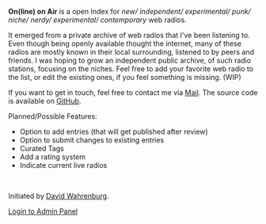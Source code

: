 **On(line) on Air** is a open Index for
_new/ independent/ experimental/ punk/ niche/ nerdy/ experimental/ contemporary_ web radios.

It emerged from a private archive of web radios that I've been listening to. Even though being openly available thought the internet, many of these radios are mostly known in their local surrounding, listened to by peers and friends.
I was hoping to grow an independent public archive, of such radio stations, focusing on the niches.
Feel free to add your favorite web radio to the list, or edit the existing ones, if you feel something is missing. (WIP)

If you want to get in touch, feel free to contact me via <a href="mailto:mail@davidwahrenburg.de">Mail</a>.
The source code is available
on <a href="https://www.github.com/schnavy/on-on-air" target="_blank">GitHub</a>.

Planned/Possible Features:

- Option to add entries (that will get published after review)
- Option to submit changes to existing entries
- Curated Tags
- Add a rating system
- Indicate current live radios

<br/>

Initiated by <a href="https://davidwahrenburg.de" target="_blank">David Wahrenburg</a>.

[Login to Admin Panel](/admin)


